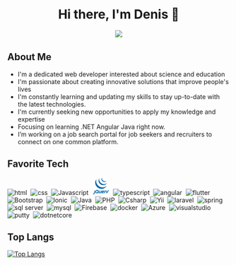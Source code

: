 ### 
<div id="header" align="center">
  <h1>Hi there, I'm Denis 👋</h1>
  <img src="http://intelcameroun.net/avatargithub.png" width="200" />
 
</div>

<div id="bio">
  <h2>About Me</h2>
  <ul>
    <li>I'm a dedicated web developer interested about science and education</li>
    <li>I'm passionate about creating innovative solutions that improve people's lives</li>
    <li>I'm constantly learning and updating my skills to stay up-to-date with the latest technologies.</li>
    <li>I'm currently seeking new opportunities to apply my knowledge and expertise</li>
    <li>Focusing on learning .NET Angular Java right now.</li>
    <li>I’m working on a job search portal for job seekers and recruiters to connect on one common platform.</li>
  </ul>
</div>

## Favorite Tech
<div>
            
  <img src="https://cdn.jsdelivr.net/gh/devicons/devicon/icons/html5/html5-original.svg" title="HTML" alt="html" width="40" height="40"/>&nbsp;
  <img src="https://cdn.jsdelivr.net/gh/devicons/devicon/icons/css3/css3-original.svg" title="CSS" alt="css" width="40" height="40"/>&nbsp;
   <img src="https://cdn.jsdelivr.net/gh/devicons/devicon/icons/javascript/javascript-original.svg"  title="Javascript" alt="Javascript" width="40" height="40"/>&nbsp;
  <img src="https://github.com/devicons/devicon/blob/master/icons/jquery/jquery-plain-wordmark.svg" title="JQuery" alt="JQuery" width="40" height="40"/>&nbsp;
  <img src="https://cdn.jsdelivr.net/gh/devicons/devicon/icons/typescript/typescript-original.svg"  title="typescript" alt="typescript" width="40" height="40"/>&nbsp;
  <img src="https://cdn.jsdelivr.net/gh/devicons/devicon/icons/angularjs/angularjs-original.svg"  title="Angular" alt="angular" width="40" height="40"/>&nbsp;
  <img src="https://cdn.jsdelivr.net/gh/devicons/devicon/icons/flutter/flutter-original.svg"  title="Flutter" alt="flutter" width="40" height="40"/>&nbsp;
  <img src="https://cdn.jsdelivr.net/gh/devicons/devicon/icons/bootstrap/bootstrap-original.svg"  title="Bootstrap" alt="Bootstrap" width="40" height="40"/>&nbsp;
  <img src="https://cdn.jsdelivr.net/gh/devicons/devicon/icons/ionic/ionic-original.svg"  title="Ionic" alt="Ionic" width="40" height="40"/>&nbsp;
  <img src="https://cdn.jsdelivr.net/gh/devicons/devicon/icons/java/java-original.svg"  title="Java" alt="Java" width="40" height="40"/>&nbsp;
  <img src="https://cdn.jsdelivr.net/gh/devicons/devicon/icons/php/php-original.svg" title="php" alt="PHP" width="40" height="40"/>&nbsp;
  <img src="https://cdn.jsdelivr.net/gh/devicons/devicon/icons/csharp/csharp-original.svg" title="Csharp" alt="Csharp" width="40" height="40"/>&nbsp;
  <img src="https://cdn.jsdelivr.net/gh/devicons/devicon/icons/yii/yii-original.svg" title="Yii" alt="Yii" width="40" height="40"/>&nbsp;
  <img src="https://cdn.jsdelivr.net/gh/devicons/devicon/icons/laravel/laravel-plain.svg" title="laravel" alt="laravel" width="40" height="40"/>&nbsp;
  <img src="https://cdn.jsdelivr.net/gh/devicons/devicon/icons/spring/spring-original.svg" title="spring" alt="spring" width="40" height="40"/>&nbsp;
  <img src="https://cdn.jsdelivr.net/gh/devicons/devicon/icons/microsoftsqlserver/microsoftsqlserver-plain.svg"  title="MS SQL Server" alt="sql server" width="40" height="40"/>&nbsp;
  <img src="https://cdn.jsdelivr.net/gh/devicons/devicon/icons/mysql/mysql-original.svg" title="MySql" alt="mysql" width="40" height="40"/>&nbsp;
  <img src="https://cdn.jsdelivr.net/gh/devicons/devicon/icons/firebase/firebase-plain.svg" title="Firebase" alt="Firebase" width="40" height="40"/>&nbsp;
  <img src="https://cdn.jsdelivr.net/gh/devicons/devicon/icons/docker/docker-original.svg" title="docker" alt="docker" width="40" height="40"/>&nbsp;
  <img src="https://cdn.jsdelivr.net/gh/devicons/devicon/icons/azure/azure-original.svg" title="Azure" alt="Azure" width="40" height="40"/>&nbsp;
  <img src="https://cdn.jsdelivr.net/gh/devicons/devicon/icons/visualstudio/visualstudio-plain.svg" title="visualstudio" alt="visualstudio" width="40" height="40"/>&nbsp;
  <img src="https://cdn.jsdelivr.net/gh/devicons/devicon/icons/putty/putty-original.svg" title="puTTy" alt="putty" width="40" height="40"/>&nbsp;
  <img src="https://cdn.jsdelivr.net/gh/devicons/devicon/icons/dotnetcore/dotnetcore-original.svg" title="dotnetcore" alt="dotnetcore" width="40" height="40"/>&nbsp;
  
  
<div>

<!--
[![Anurag's GitHub stats](https://github-readme-stats.vercel.app/api?username=montheooo)](https://github.com/anuraghazra/github-readme-stats)
-->

## Top Langs
[![Top Langs](https://github-readme-stats.vercel.app/api/top-langs/?username=montheooo&langs_count=10&layout=compact)](https://github.com/anuraghazra/github-readme-stats)

